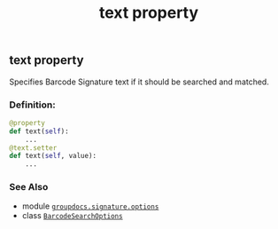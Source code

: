 ﻿---
title: text property
second_title: GroupDocs.Signature for Python via .NET API References
description: 
type: docs
url: /python-net/groupdocs.signature.options/barcodesearchoptions/text/
is_root: false
weight: 120
---

## text property


Specifies Barcode Signature text if it should be searched and matched.
### Definition:
```python
@property
def text(self):
    ...
@text.setter
def text(self, value):
    ...
```

### See Also
* module [`groupdocs.signature.options`](../../)
* class [`BarcodeSearchOptions`](/signature/python-net/groupdocs.signature.options/barcodesearchoptions)
